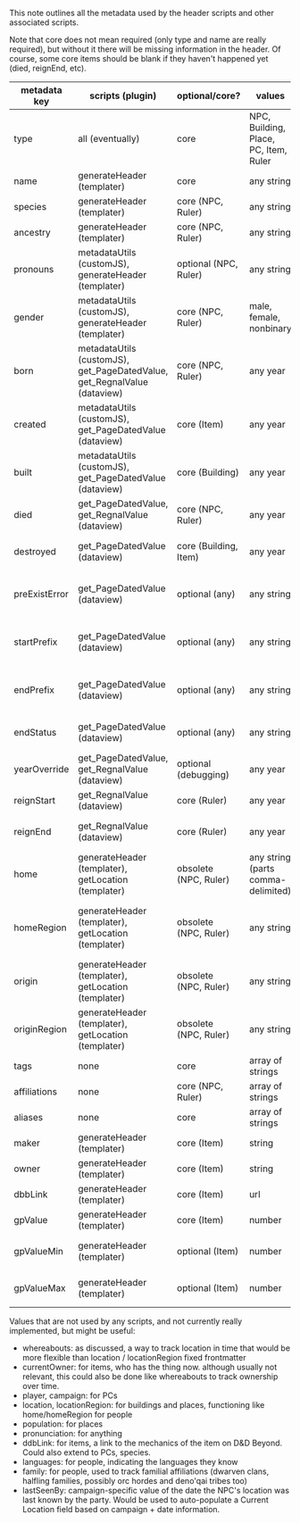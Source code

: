 This note outlines all the metadata used by the header scripts and other associated scripts.

Note that core does not mean required (only type and name are really required), but without it there will be missing information in the header. Of course, some core items should be blank if they haven't happened yet (died, reignEnd, etc). 

| metadata key  | scripts (plugin)                                                         | optional/core?        | values                             | used for                                                                                                             |
| ------------- | ------------------------------------------------------------------------ | --------------------- | ---------------------------------- | -------------------------------------------------------------------------------------------------------------------- |
| type          | all (eventually)                                                         | core                  | NPC, Building, Place, PC, Item, Ruler         | sets the expected yaml frontmatter, sets the header format. Additional types will be added over time.                |
| name          | generateHeader (templater)                                               | core                  | any string                         | sets the h1 text for the note in all headers                                                                         |
| species       | generateHeader (templater)                                               | core (NPC, Ruler)     | any string                         | sets the species displayed in the header                                                                             |
| ancestry      | generateHeader (templater)                                               | core (NPC, Ruler)     | any string                         | sets the ancestry displayed in the header                                                                            |
| pronouns      | metadataUtils (customJS), generateHeader (templater)                     | optional (NPC, Ruler) | any string                         | overrides default pronoun calculation in metadataUtils.get_Pronouns()                                                |
| gender        | metadataUtils (customJS), generateHeader (templater)                     | core (NPC, Ruler)     | male, female, nonbinary            | determines pronouns in NPC and Ruler headers                                                                         |
| born          | metadataUtils (customJS), get_PageDatedValue, get_RegnalValue (dataview) | core (NPC, Ruler)     | any year                           | calculate age in header, determine the year something started existing in metadataUtils.get_existYear                |
| created       | metadataUtils (customJS), get_PageDatedValue (dataview)                  | core (Item)           | any year                           | calculate age in header, determine the year something started existing in metadataUtils.get_existYear                |
| built         | metadataUtils (customJS), get_PageDatedValue (dataview)                  | core (Building)       | any year                           | calculate age in header, determine the year something started existing in metadataUtils.get_existYear                |
| died          | get_PageDatedValue, get_RegnalValue (dataview)                           | core (NPC, Ruler)     | any year                           | calculate death date and age at death in header                                                                      |
| destroyed     | get_PageDatedValue (dataview)                                            | core (Building, Item) | any year                           | calculate destruction date and age at destruction in header                                                          |
| preExistError | get_PageDatedValue (dataview)                                            | optional (any)        | any string                         | overrides default message to report when current year is before year born/created/built                              |
| startPrefix   | get_PageDatedValue (dataview)                                            | optional (any)        | any string                         | overrides default value associated with year of birth/creation in age string in header                               |
| endPrefix     | get_PageDatedValue (dataview)                                            | optional  (any)       | any string                         | overrides default value associated with year of death/destruction in age string in header                            |
| endStatus     | get_PageDatedValue (dataview)                                            | optional  (any)       | any string                         | overrides default "died at"/"destroyed at" string (use for petrified, burnt down, etc)                               |
| yearOverride  | get_PageDatedValue, get_RegnalValue (dataview)                           | optional (debugging)  | any year                           | use to override the Fantasy Calendar today date, mostly for debugging purposes                                       |
| reignStart    | get_RegnalValue (dataview)                                               | core (Ruler)          | any year                           | calculate reign start string and reign length in header                                                              |
| reignEnd      | get_RegnalValue (dataview)                                               | core (Ruler)          | any year                           | calculate reign end string and reign length in header. Redundant if equal to died.                                   |
| home          | generateHeader (templater), getLocation (templater)                      | obsolete (NPC, Ruler) | any string (parts comma-delimited) | sets the "Based in: " text in the header. Each comma-delimited piece will be linked if a file exists with that name. |
| homeRegion    | generateHeader (templater), getLocation (templater)                      | obsolete (NPC, Ruler) | any string                         | sets the last part of the "Based in: " text in the header. Usually a fairly big region, usually should be linkable.  |
| origin        | generateHeader (templater), getLocation (templater)                      | obsolete (NPC, Ruler) | any string                         | works like home but for origin, if relevant                                                                          |
| originRegion  | generateHeader (templater), getLocation (templater)                      | obsolete (NPC, Ruler) | any string                         | works like homeRegion, but for originRegion, if relevant                                                             |
| tags          | none                                                                     | core                  | array of strings                   | tagging, see below                                                                                                   |
| affiliations  | none                                                                     | core (NPC, Ruler)     | array of strings                   | used to link affiliations to people                                                                                  |
| aliases       | none                                                                     | core                  | array of strings                   | used for aliases, to simplify auto-linked                                                                            |
| maker         | generateHeader (templater)                                               | core (Item)           | string                             | used to set the maker of an item |
| owner         | generateHeader (templater)                                               | core (Item)           | string                             | used to set the owner of an item |
| dbbLink       | generateHeader (templater)                                               | core (Item)           | url                                | used to set the mechanics link for an item |
| gpValue       | generateHeader (templater)                                               | core (Item)           | number                             | used to set the GP Value of an item |
| gpValueMin    | generateHeader (templater)                                               | optional (Item)       | number                             | if the GP Value is not set, will be used as a floor on the item value |
| gpValueMax    | generateHeader (templater)                                               | optional (Item)       | number                             | if the GP Value is not set, will be used as a ceiling on the item value |
Values that are not used by any scripts, and not currently really implemented, but might be useful:
- whereabouts: as discussed, a way to track location in time that would be more flexible than location / locationRegion fixed frontmatter
- currentOwner: for items, who has the thing now. although usually not relevant, this could also be done like whereabouts to track ownership over time. 
- player, campaign: for PCs
- location, locationRegion: for buildings and places, functioning like home/homeRegion for people
- population: for places
- pronunciation: for anything
- ddbLink: for items, a link to the mechanics of the item on D&D Beyond. Could also extend to PCs, species. 
- languages: for people, indicating the languages they know
- family: for people, used to track familial affiliations (dwarven clans, halfling families, possibly orc hordes and deno'qai tribes too)
- lastSeenBy: campaign-specific value of the date the NPC's location was last known by the party. Would be used to auto-populate a Current Location field based on campaign + date information.

